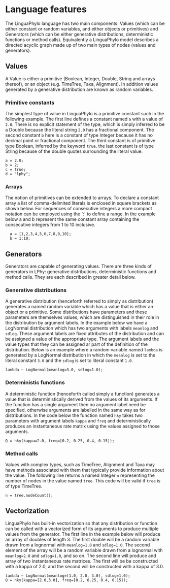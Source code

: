 # Language features

The LinguaPhylo language has two main components: Values (which can be either constant or random variables, and either 
objects or primitives) and Generators (which can be either generative distributions, deterministic functions or method 
calls). Equivalently a LinguaPhylo model describes a directed acyclic graph made up of two main types of nodes (values 
and generators).

## Values

A Value is either a primitive (Boolean, Integer, Double, String and arrays thereof), or an object (e.g. TimeTree, Taxa, 
Alignment). In addition values generated by a generative distribution are known as random variables.

### Primitive constants

The simplest type of value in LinguaPhylo is a primitive constant such in the following example. The first line defines 
a constant named `a` with a value of `2.0`. There is no explicit statement of the type, which is simply inferred to be
a Double because the literal string `2.0` has a fractional component. The second constant `b` here is a constant of 
type Integer because it has no decimal point or fractional component. The third constant is of primitive type Boolean, 
inferred by the keyword `true`. the last constant is of type String because of the double quotes surrounding the 
literal value.

```
a = 2.0;
b = 2;
c = true;
d = "lphy";
```

### Arrays

The notion of primitives can be extended to arrays. To declare a constant array a list of comma-delimited 
literals is enclosed in square brackets as shown below. For sequences of consecutive integers a more compact notation can be 
employed using the `:' to define a range. In the example below a and b represent the same constant array containing the 
consecutive integers from 1 to 10 inclusive.

```
  a = [1,2,3,4,5,6,7,8,9,10];
  b = 1:10;
```           

## Generators

Generators are capable of generating values. There are three kinds of generators in LPhy: generative distributions, 
deterministic functions and method calls. They are each described in greater detail below.

### Generative distributions

A generative distribution (henceforth referred to simply as distribution) generates a named random variable which has a 
value that is either an object or a primitive. 
Some distributions have parameters and these parameters are themselves values, which are distinguished in their role in
the distribution by argument labels. In the example below we have a LogNormal distribution which has two arguments with
labels `meanlog` and `sdlog`. These argument labels are fixed attributes of the distribution and can be assigned a
value of the appropriate type. The argument labels and the value types that they can be assigned ar part of the 
definition of the distribution. Below is an example where a random variable named `lambda` is generated by a LogNormal
distribution in which the `meanlog` is set to the literal constant `3.0` and the `sdlog` is set to literal constant 
`1.0`.

```
lambda ~ LogNormal(meanlog=3.0, sdlog=1.0);
```           

### Deterministic functions

A deterministic function (henceforth called simply a function) generates a value that is deterministically derived from
the values of its arguments. If the function has a single argument then no argument label need be specified, otherwise
arguments are labelled in the same way as for distributions. In the code below the function named `hky` takes two 
parameters with argument labels `kappa` and `freq` and deterministically produces an instantaneous rate matrix using
the values assigned to those arguments.

```
Q = hky(kappa=2.0, freq=[0.2, 0.25, 0.4, 0.15]);
```

### Method calls

Values with complex types, such as TimeTree, Alignment and Taxa may have methods associated with them that typically
provide information about the value. The following line returns a named Integer `n` representing the number of nodes in
the value named `tree`. This code will be valid if `tree` is of type TimeTree.

```
n = tree.nodeCount();
```

## Vectorization

LinguaPhylo has built-in vectorization so that any distribution or function can be called with a vectorized form of its 
arguments to produce multiple values from the generator. The first line in the example below will produce an array of
doubles of length 3. The first double will be a random variable drawn from a lognormal with `meanlog=1.0` and 
`sdlog=1.0`. The second element of the array will be a random variable drawn from a lognormal with `meanlog=2.0` and 
`sdlog=1.0`, and so on. The second line will produce and array of two instantaneous rate matrices. The first will be 
be constructed with a kappa of 2.0, and the second will be constructed with a kappa of 3.0.

```
lambda ~ LogNormal(meanlog=[1.0, 2.0, 3.0], sdlog=1.0);  
Q = hky(kappa=[2.0,3.0], freq=[0.2, 0.25, 0.4, 0.15]);
```           
